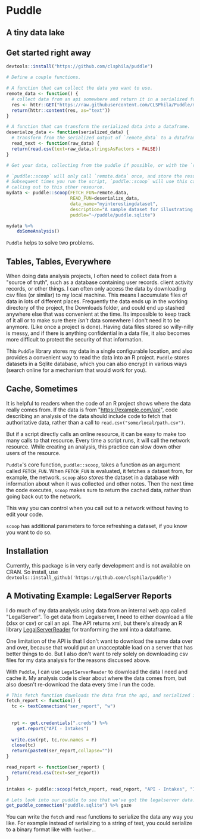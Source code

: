 # Puddle 

## A tiny data lake

## Get started right away

```R
devtools::install("https://github.com/clsphila/puddle")

# Define a couple functions.

# A function that can collect the data you want to use.
remote_data <- function() { 
  # collect data from an api somewhere and return it in a serialized format, like text ... 
  res <- httr::GET("https://raw.githubusercontent.com/CLSPhila/Puddle/main/inst/extdata/sample.csv")
  return(httr::content(res, as="text"))
}

# A function that can transform the serialized data into a dataframe.
deserialze_data <- function(serialized_data) { 
  # transform from the serialized output of `remote_data` to a dataframe
  read_text <- function(raw_data) {
  return(read.csv(text=raw_data,stringsAsFactors = FALSE))
}

# Get your data, collecting from the puddle if possible, or with the `remote_data` function if necessary.

# `puddle::scoop` will only call `remote.data` once, and store the results in a tiny data lake. 
# Subsequent times you run the script, `puddle::scoop` will use this cached copy of the data instead of 
# calling out to this other resource.  
mydata <- puddle::scoop(FETCH_FUN=remote.data, 
                        READ_FUN=deserialize_data, 
                        data_name="myinterestingdataset", 
                        description="A sample dataset for illustrating Puddle.", 
                        puddle="~/puddle/puddle.sqlite")

mydata %>%
    doSomeAnalysis()
```

`Puddle` helps to solve two problems. 

## Tables, Tables, Everywhere

When doing data analysis projects, I often need to collect data from a "source of truth", such as a database containing user records. client activity records, or other things. I can often only access the data by downloading csv files (or similar) to my local machine. This means I accumulate files of data in lots of different places. Frequently the data ends up in the working directory of the project, the Downloads folder, and could end up stashed anywhere else that was convenient at the time. Its impossible to keep track of it all or to make sure there _isn't_ data somewhere I don't need it to be anymore. (Like once a project is done). Having data files stored so willy-nilly is messy, and if there is anything confidential in a data file, it also becomes more difficult to protect the security of that information.

This `Puddle` library stores my data in a single configurable location, and also provides a convenient way to read the data into an R project. `Puddle` stores datasets in a Sqlite database, which you can also encrypt in various ways (search online for a mechanism that would work for you).

## Cache, Sometimes

It is helpful to readers when the code of an R project shows where the data really comes from. If the data is from "https://example.com/api", code describing an analysis of the data should include code to fetch that authoritative data, rather than a call to `read.csv("some/local/path.csv")`. 

But if a script directly calls an online resource, it can be easy to make too many calls to that resource. Every time a script runs, it will call the network resource. While creating an analysis, this practice can slow down other users of the resource. 

`Puddle`'s core function, `puddle::scoop`, takes a function as an argument called `FETCH_FUN`. When `FETCH_FUN` is evaluated, it fetches a dataset from, for example, the network. `scoop` also _stores_ the dataset in a database with information about when it was collected and other notes. Then the next time the code executes, `scoop` makes sure to return the cached data, rather than going back out to the network.

This way you can control when you call out to a network without having to edit your code. 

`scoop` has additional parameters to force refreshing a dataset, if you know you want to do so. 

## Installation

Currently, this package is in very early development and is not available on CRAN. So install, use `devtools::install_github('https://github.com/clsphila/puddle')`

## A Motivating Example: LegalServer Reports

I do much of my data analysis using data from an internal web app called "LegalServer". To get data from Legalserver, I need to either download a file (xlsx or csv) or call an api. The API returns xml, but there's already an R library [LegalServerReader](https://github.com/CLSPhila/LegalServerReader) for tranforming the xml into a dataframe. 

One limitation of the API is that I don't want to download the same data over and over, because that would put an unacceptable load on a server that has better things to do. But I also don't want to rely solely on downloading csv files for my data analysis for the reasons discussed above.

With `Puddle`, I can use `LegalServerReader` to download the data I need and cache it. My analysis code is clear about where the data comes from, but also doesn't re-download the data every time I run the code. 

```r
# This fetch function downloads the data from the api, and serialized it to text.
fetch_report <- function() {
  tc <- textConnection("ser_report", "w")
  
  
  rpt <- get.credentials(".creds") %>%
    get.report("API - Intakes")
  
  write.csv(rpt, tc,row.names = F)
  close(tc)
  return(paste0(ser_report,collapse=""))
}

read_report <- function(ser_report) {
  return(read.csv(text=ser_report))
}

intakes <- puddle::scoop(fetch_report, read_report, "API - Intakes", "Intakes today.", puddle="puddle.sqlite")

# Lets look into our puddle to see that we've got the legalserver data.
get_puddle_connection("puddle.sqlite") %>% gaze
```

You can write the `fetch` and `read` functions to serialize the data any way you like. For example instead of serializing to a string of text, you could serialize to a binary format like with `feather.`. 


